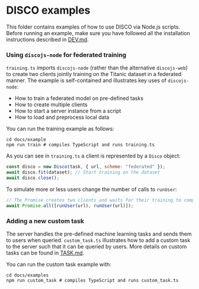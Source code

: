 # DISCO examples

This folder contains examples of how to use DISCO via Node.js scripts. Before running an example, make sure you have followed all the installation instructions described in [DEV.md](../../DEV.md#installation-guide).

### Using `discojs-node` for federated training

`training.ts` imports `discojs-node` (rather than the alternative `discojs-web`) to create two clients jointly training on the Titanic dataset in a federated manner. The example is self-contained and illustrates key uses of `discojs-node`:

- How to train a federated model on pre-defined tasks
- How to create multiple clients
- How to start a server instance from a script
- How to load and preprocess local data

You can run the training example as follows:

```
cd docs/example
npm run train # compiles TypeScript and runs training.ts
```

As you can see in `training.ts` a client is represented by a `Disco` object:

```js
const disco = new Disco(task, { url, scheme: "federated" });
await disco.fit(dataset); // Start training on the dataset
await disco.close();
```

To simulate more or less users change the number of calls to `runUser`:

```js
// The Promise creates two clients and waits for their training to complete
await Promise.all([runUser(url), runUser(url)]);
```

### Adding a new custom task

The server handles the pre-defined machine learning tasks and sends them to users when queried. `custom_task.ts` illustrates how to add a custom task to the server such that it can be queried by users. More details on custom tasks can be found in [TASK.md](../TASK.md).

You can run the custom task example with:

```
cd docs/examples
npm run custom_task # compiles TypeScript and runs custom_task.ts
```

